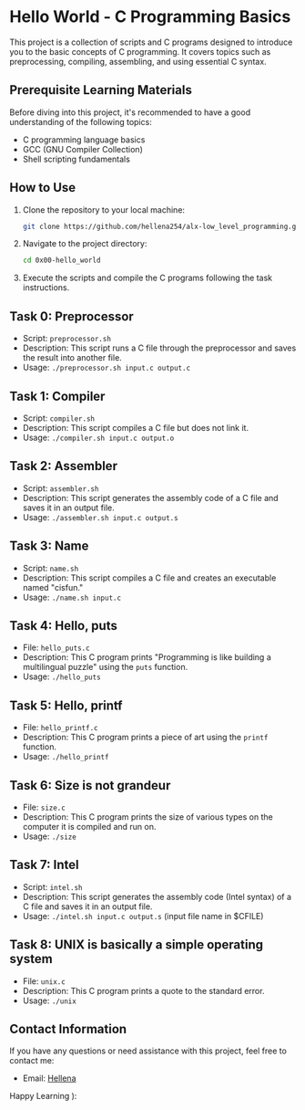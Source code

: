 # Hello World - C Programming Basics

This project is a collection of scripts and C programs designed to introduce you to the basic concepts of C programming. It covers topics such as preprocessing, compiling, assembling, and using essential C syntax.

## Prerequisite Learning Materials

Before diving into this project, it's recommended to have a good understanding of the following topics:

- C programming language basics
- GCC (GNU Compiler Collection)
- Shell scripting fundamentals

## How to Use

1. Clone the repository to your local machine:
   ```bash
   git clone https://github.com/hellena254/alx-low_level_programming.git
2. Navigate to the project directory:
    ```bash
    cd 0x00-hello_world
3. Execute the scripts and compile the C programs following the task instructions.

## Task 0: Preprocessor
- Script: `preprocessor.sh`
- Description: This script runs a C file through the preprocessor and saves the result into another file.
- Usage: `./preprocessor.sh input.c output.c`

## Task 1: Compiler
- Script: `compiler.sh`
- Description: This script compiles a C file but does not link it.
- Usage: `./compiler.sh input.c output.o`

## Task 2: Assembler
- Script: `assembler.sh`
- Description: This script generates the assembly code of a C file and saves it in an output file.
- Usage: `./assembler.sh input.c output.s`

## Task 3: Name
- Script: `name.sh`
- Description: This script compiles a C file and creates an executable named "cisfun."
- Usage: `./name.sh input.c`

## Task 4: Hello, puts
- File: `hello_puts.c`
- Description: This C program prints "Programming is like building a multilingual puzzle" using the `puts` function.
- Usage: `./hello_puts`

## Task 5: Hello, printf
- File: `hello_printf.c`
- Description: This C program prints a piece of art using the `printf` function.
- Usage: `./hello_printf`

## Task 6: Size is not grandeur
- File: `size.c`
- Description: This C program prints the size of various types on the computer it is compiled and run on.
- Usage: `./size`

## Task 7: Intel
- Script: `intel.sh`
- Description: This script generates the assembly code (Intel syntax) of a C file and saves it in an output file.
- Usage: `./intel.sh input.c output.s` (input file name in $CFILE)

## Task 8: UNIX is basically a simple operating system
- File: `unix.c`
- Description: This C program prints a quote to the standard error.
- Usage: `./unix`

## Contact Information

If you have any questions or need assistance with this project, feel free to contact me:

- Email: [Hellena](hellena243@gmail.com)

Happy Learning ):

